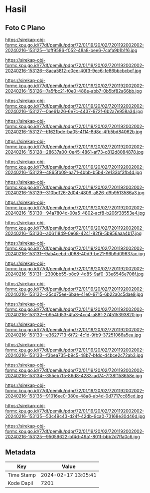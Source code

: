 # Hasil

## Foto C Plano

https://sirekap-obj-formc.kpu.go.id/77df/pemilu/pdpr/72/01/19/20/02/7201192002002-20240216-153125--1dff9586-f052-48a8-bee6-7cafa9b1b1f6.jpg

https://sirekap-obj-formc.kpu.go.id/77df/pemilu/pdpr/72/01/19/20/02/7201192002002-20240216-153126--8aca5812-c0ee-40f3-9ec6-fe86bbcbcbcf.jpg

https://sirekap-obj-formc.kpu.go.id/77df/pemilu/pdpr/72/01/19/20/02/7201192002002-20240216-153126--7a5fbc21-f0e0-486e-abb7-0b5bf82a66bb.jpg

https://sirekap-obj-formc.kpu.go.id/77df/pemilu/pdpr/72/01/19/20/02/7201192002002-20240216-153127--0ae61a26-6e7c-4437-972f-6b2a7e958a34.jpg

https://sirekap-obj-formc.kpu.go.id/77df/pemilu/pdpr/72/01/19/20/02/7201192002002-20240216-153127--b1621bde-ba05-4f14-8d8c-4fb5bd84062b.jpg

https://sirekap-obj-formc.kpu.go.id/77df/pemilu/pdpr/72/01/19/20/02/7201192002002-20240216-153128--28637a00-0e45-4861-af73-c812d8084878.jpg

https://sirekap-obj-formc.kpu.go.id/77df/pemilu/pdpr/72/01/19/20/02/7201192002002-20240216-153129--4865fb09-aa71-4bbb-b5b4-2e133bf3fb4d.jpg

https://sirekap-obj-formc.kpu.go.id/77df/pemilu/pdpr/72/01/19/20/02/7201192002002-20240216-153129--310bdf26-2d04-4809-a826-d9b9513586a3.jpg

https://sirekap-obj-formc.kpu.go.id/77df/pemilu/pdpr/72/01/19/20/02/7201192002002-20240216-153130--94a7804d-00a5-4802-acf8-b206f38553e4.jpg

https://sirekap-obj-formc.kpu.go.id/77df/pemilu/pdpr/72/01/19/20/02/7201192002002-20240216-153130--a0611849-0e68-4241-82f9-5b956aaa4b17.jpg

https://sirekap-obj-formc.kpu.go.id/77df/pemilu/pdpr/72/01/19/20/02/7201192002002-20240216-153131--9ab4cebd-d068-40d9-be21-96b9d09637ac.jpg

https://sirekap-obj-formc.kpu.go.id/77df/pemilu/pdpr/72/01/19/20/02/7201192002002-20240216-153131--2300bb55-b8c9-4d85-9af0-33e6546e706f.jpg

https://sirekap-obj-formc.kpu.go.id/77df/pemilu/pdpr/72/01/19/20/02/7201192002002-20240216-153132--25cd75ee-6bae-41e0-9715-6b22a0c5dae9.jpg

https://sirekap-obj-formc.kpu.go.id/77df/pemilu/pdpr/72/01/19/20/02/7201192002002-20240216-153132--b954fd53-4fa3-4cc4-a88f-274515393820.jpg

https://sirekap-obj-formc.kpu.go.id/77df/pemilu/pdpr/72/01/19/20/02/7201192002002-20240216-153133--e3627713-6f72-4c1d-9fb9-37251066a5ea.jpg

https://sirekap-obj-formc.kpu.go.id/77df/pemilu/pdpr/72/01/19/20/02/7201192002002-20240216-153133--f3bea735-b9c5-48b7-bfdc-d4bce2c72ab3.jpg

https://sirekap-obj-formc.kpu.go.id/77df/pemilu/pdpr/72/01/19/20/02/7201192002002-20240216-153134--355eb7f5-86d8-4283-ad74-7f38f158658e.jpg

https://sirekap-obj-formc.kpu.go.id/77df/pemilu/pdpr/72/01/19/20/02/7201192002002-20240216-153135--91016ee0-380e-48a8-ab4d-0d7717cc85ed.jpg

https://sirekap-obj-formc.kpu.go.id/77df/pemilu/pdpr/72/01/19/20/02/7201192002002-20240216-153135--53c49c43-d24f-42db-9ca0-73168e30d46d.jpg

https://sirekap-obj-formc.kpu.go.id/77df/pemilu/pdpr/72/01/19/20/02/7201192002002-20240216-153125--95059622-bf4d-49a1-801f-bbb2d7ffa0c6.jpg


## Metadata

| Key        | Value               |
| ---------- | ------------------- |
| Time Stamp | 2024-02-17 13:05:41 |
| Kode Dapil | 7201                |



